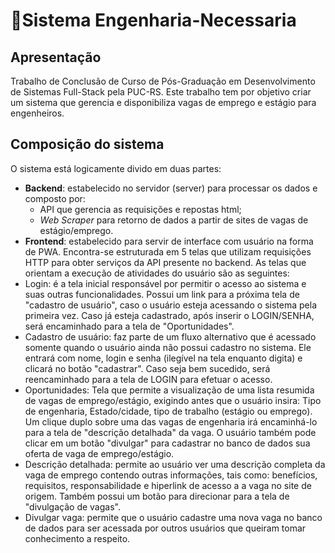 # 📢Sistema Engenharia-Necessaria

## Apresentação
Trabalho de Conclusão de Curso de Pós-Graduação em Desenvolvimento de Sistemas Full-Stack pela PUC-RS. Este trabalho tem por objetivo criar um sistema que gerencia e disponibiliza vagas de emprego e estágio para engenheiros.

## Composição do sistema
 O sistema está logicamente divido em duas partes:
- **Backend**: estabelecido no servidor (server) para processar os dados e composto por:
    - API que gerencia as requisições e repostas html;
    - _Web Scraper_ para retorno de dados a partir de sites de vagas de estágio/emprego.
- **Frontend**: estabelecido para servir de interface com usuário na forma de PWA. Encontra-se estruturada em 5 telas que utilizam requisições HTTP para obter serviços da API presente no backend. As telas que orientam a execução de atividades do usuário são as seguintes:
- Login: é a tela inicial responsável por permitir o acesso ao sistema e suas outras funcionalidades. Possui um link para a próxima tela de "cadastro de usuário", caso o usuário esteja acessando o sistema pela primeira vez. Caso já esteja cadastrado, após inserir o LOGIN/SENHA, será encaminhado para a tela de "Oportunidades".
- Cadastro de usuário: faz parte de um fluxo alternativo que é acessado somente quando o usuário ainda não possui cadastro no sistema. Ele entrará com nome, login e senha (ilegível na tela enquanto digita) e clicará no botão "cadastrar". Caso seja bem sucedido, será reencaminhado para a tela de LOGIN para efetuar o acesso.
- Oportunidades: Tela que permite a visualização de uma lista resumida de vagas de emprego/estágio, exigindo antes que o usuário insira: Tipo de engenharia, Estado/cidade, tipo de trabalho (estágio ou emprego). Um clique duplo sobre uma das vagas de engenharia irá encaminhá-lo para a tela de "descrição detalhada" da vaga. O usuário também pode clicar em um botão "divulgar" para cadastrar no banco de dados sua oferta de vaga de emprego/estágio.
- Descrição detalhada: permite ao usuário ver uma descrição completa da vaga de emprego contendo outras informações, tais como: benefícios, requisitos, responsabilidade e hiperlink de acesso a a vaga no site de origem. Também possui um botão para direcionar para a tela de "divulgação de vagas".
- Divulgar vaga: permite que o usuário cadastre uma nova vaga no banco de dados para ser acessada por outros usuários que queiram tomar conhecimento a respeito.





